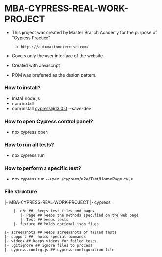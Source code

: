 # MBA-CYPRESS-REAL-WORK-PROJECT

* This project was created by Master Branch Academy for the purpose of "Cypress Practice"

       -> https://automationexercise.com/

* Covers only the user interface of the website
  
* Created with Javascript

* POM was preferred as the design pattern.

### How to install? ###

* Install node.js
* npm install
* npm install cypress@13.0.0 --save-dev

### How to open Cypress control panel? ###

* npx cypress open

### How to run all tests? ###

* npx cypress run

### How to perform a specific test? ###

* npx cypress run --spec ./cypress/e2e/Test/HomePage.cy.js

### File structure ###

|- MBA-CYPRESS-REAL-WORK-PROJECT
    |- cypress

        |- e2e ##  keeps test files and pages
           |- Page ## keeps the methods specified on the web page
           |- Test ## keeps tests
        |- fixture ## holds optional json files
     
    |- screenshots ## keeps screenshots of failed tests
    |- support ##  holds special commands
    |- videos ## keeps videos for failed tests
    |- .gitignore ## ignore files to process
    |- cypress.config.js ## cypress configuration file

